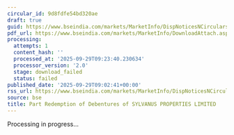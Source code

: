 ```yaml
---
circular_id: 9d8fdfe54bd320ae
draft: true
guid: https://www.bseindia.com/markets/MarketInfo/DispNoticesNCirculars.aspx?Noticeid={3573DD2C-4135-41B9-B05A-BF76F269BEC3}&noticeno=20250929-20&dt=09/29/2025&icount=20&totcount=22&flag=0
pdf_url: https://www.bseindia.com/markets/MarketInfo/DownloadAttach.aspx?id=20250929-20&attachedId=
processing:
  attempts: 1
  content_hash: ''
  processed_at: '2025-09-29T09:23:40.230634'
  processor_version: '2.0'
  stage: download_failed
  status: failed
published_date: '2025-09-29T09:02:41+00:00'
rss_url: https://www.bseindia.com/markets/MarketInfo/DispNoticesNCirculars.aspx?Noticeid={3573DD2C-4135-41B9-B05A-BF76F269BEC3}&noticeno=20250929-20&dt=09/29/2025&icount=20&totcount=22&flag=0
source: bse
title: Part Redemption of Debentures of SYLVANUS PROPERTIES LIMITED
---
```


Processing in progress...